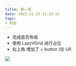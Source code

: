 ```yaml
---
title: 第一周
date: 2023-11-25 11:23:52
tags:
- 知处 
---
```



- 完成首页布局
- 使用 LazyVGrid 进行占位
- 右上角 增加了 + button (仅 UI)

<!--more-->
![](https://raw.githubusercontent.com/yangyang5214/upic-bed/main/uPic/2023/11-25_001.png)
